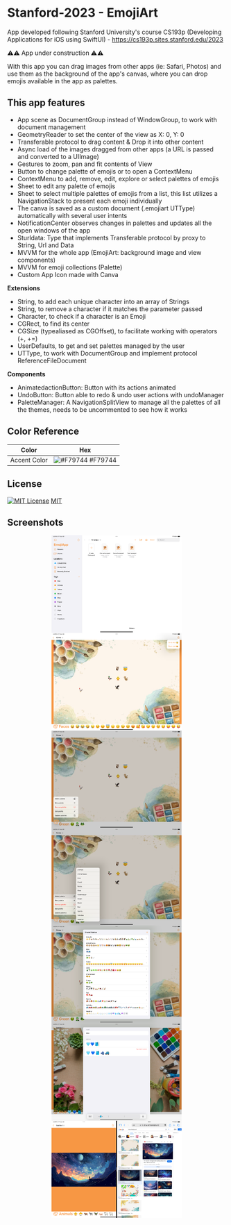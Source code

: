 # Stanford-2023 - EmojiArt
App developed following Stanford University's course CS193p (Developing Applications for iOS using SwiftUI) - https://cs193p.sites.stanford.edu/2023

⚠️⚠️ App under construction ⚠️⚠️

With this app you can drag images from other apps (ie: Safari, Photos) and use them as the background of the app's canvas, where you can drop emojis available in the app as palettes.

## This app features 
- App scene as DocumentGroup instead of WindowGroup, to work with document management
- GeometryReader to set the center of the view as X: 0, Y: 0
- Transferable protocol to drag content & Drop it into other content
- Async load of the images dragged from other apps (a URL is passed and converted to a UIImage)
- Gestures to zoom, pan and fit contents of View
- Button to change palette of emojis or to open a ContextMenu
- ContextMenu to add, remove, edit, explore or select palettes of emojis
- Sheet to edit any palette of emojis
- Sheet to select multiple palettes of emojis from a list, this list utilizes a NavigationStack to present each emoji individually
- The canva is saved as a custom document (.emojiart UTType) automatically with several user intents
- NotificationCenter observes changes in palettes and updates all the open windows of the app
- Sturldata: Type that implements Transferable protocol by proxy to String, Url and Data
- MVVM for the whole app (EmojiArt: background image and view components)
- MVVM for emoji collections (Palette)
- Custom App Icon made with Canva

**Extensions**
- String, to add each unique character into an array of Strings
- String, to remove a character if it matches the parameter passed
- Character, to check if a character is an Emoji
- CGRect, to find its center
- CGSize (typealiased as CGOffset), to facilitate working with operators (+, +=)
- UserDefaults, to get and set palettes managed by the user
- UTType, to work with DocumentGroup and implement protocol ReferenceFileDocument

**Components**
- AnimatedactionButton: Button with its actions animated
- UndoButton: Button able to redo & undo user actions with undoManager
- PaletteManager: A NavigationSplitView to manage all the palettes of all the themes, needs to be uncommented to see how it works

## Color Reference

| Color             | Hex                                                                |
| ----------------- | ------------------------------------------------------------------ |
| Accent Color | ![#F79744](https://via.placeholder.com/10/f79744?text=+) #F79744 |

## License

[![MIT License](https://img.shields.io/badge/License-MIT-green.svg)](https://choosealicense.com/licenses/mit/) [MIT](https://choosealicense.com/licenses/mit/) 

## Screenshots
<div style="display: flex; flex-wrap: wrap; justify-content: space-around;">
    <img src="Screenshots/Simulator Screenshot - iPad Pro (12.9-inch) (6th generation) - 2024-03-29 at 16.34.19.png" alt="Home View" title="Home View" width="300">
    <img src="Screenshots/Simulator Screenshot - iPad Pro (12.9-inch) (6th generation) - 2024-03-29 at 16.39.44.png" alt="Canva View & Undo button" title="Canva View & Undo button" width="300">
    <img src="Screenshots/Simulator Screenshot - iPad Pro (12.9-inch) (6th generation) - 2024-03-29 at 16.40.03.png" alt="Canva View & Context Menu" title="Canva View & Context Menu" width="300">
</div> 
<div style="display: flex; flex-wrap: wrap; justify-content: space-around;">
    <img src="Screenshots/Simulator Screenshot - iPad Pro (12.9-inch) (6th generation) - 2024-03-29 at 16.40.14.png" alt="Select palette" title="Select palette" width="300">
    <img src="Screenshots/Simulator Screenshot - iPad Pro (12.9-inch) (6th generation) - 2024-03-29 at 16.40.23.png" alt="Explore palettes" title="Explore palettes" width="300">
    <img src="Screenshots/Simulator Screenshot - iPad Pro (12.9-inch) (6th generation) - 2024-03-29 at 16.45.30.png" alt="Edit palette" title="Edit palette" width="300">
    <img src="Screenshots/Simulator Screenshot - iPad Pro (12.9-inch) (6th generation) - 2024-03-29 at 16.49.07.png" alt="Split View" title="Split View " width="300">
</div> 
